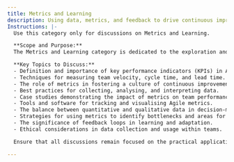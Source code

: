 ```yaml
---
title: Metrics and Learning
description: Using data, metrics, and feedback to drive continuous improvement in teams and processes.
Instructions: |-
  Use this category only for discussions on Metrics and Learning.

  **Scope and Purpose:**  
  The Metrics and Learning category is dedicated to the exploration and analysis of performance metrics, data-driven decision-making, and continuous improvement within Agile methodologies and DevOps practices. This category aims to facilitate discussions that enhance understanding of how metrics can inform team performance, drive business agility, and support evidence-based management.

  **Key Topics to Discuss:**
  - Definition and importance of key performance indicators (KPIs) in Agile and DevOps.
  - Techniques for measuring team velocity, cycle time, and lead time.
  - The role of metrics in fostering a culture of continuous improvement.
  - Best practices for collecting, analysing, and interpreting data.
  - Case studies demonstrating the impact of metrics on team performance and project outcomes.
  - Tools and software for tracking and visualising Agile metrics.
  - The balance between quantitative and qualitative data in decision-making.
  - Strategies for using metrics to identify bottlenecks and areas for improvement.
  - The significance of feedback loops in learning and adaptation.
  - Ethical considerations in data collection and usage within teams.

  Ensure that all discussions remain focused on the practical application of metrics and learning in enhancing Agile and DevOps practices, promoting a culture of transparency and continuous growth.

---
```


